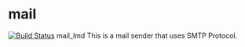 # mail
[![Build Status](https://travis-ci.org/MidNightBlackCat/mail.svg)](https://travis-ci.org/MidNightBlackCat/mail)
mail_lmd
This is a mail sender that uses SMTP Protocol.
